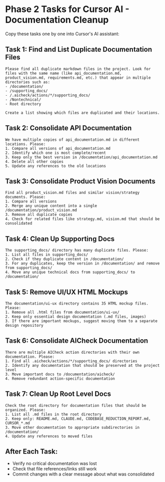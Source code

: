 # Phase 2 Tasks for Cursor AI - Documentation Cleanup

Copy these tasks one by one into Cursor's AI assistant:

## Task 1: Find and List Duplicate Documentation Files
```
Please find all duplicate markdown files in the project. Look for files with the same name (like api_documentation.md, product_vision.md, requirements.md, etc.) that appear in multiple directories such as:
- /documentation/
- /supporting_docs/
- /.aicheck/actions/*/supporting_docs/
- /Nontechnical/
- Root directory

Create a list showing which files are duplicated and their locations.
```

## Task 2: Consolidate API Documentation
```
We have multiple copies of api_documentation.md in different locations. Please:
1. Compare all versions of api_documentation.md
2. Identify which one is most complete/recent
3. Keep only the best version in /documentation/api_documentation.md
4. Delete all other copies
5. Update any references to the old locations
```

## Task 3: Consolidate Product Vision Documents
```
Find all product_vision.md files and similar vision/strategy documents. Please:
1. Compare all versions
2. Merge any unique content into a single /documentation/product_vision.md
3. Remove all duplicate copies
4. Check for related files like strategy.md, vision.md that should be consolidated
```

## Task 4: Clean Up Supporting Docs
```
The supporting_docs/ directory has many duplicate files. Please:
1. List all files in supporting_docs/ 
2. Check if they duplicate content in /documentation/
3. For any duplicates, keep the version in /documentation/ and remove from supporting_docs/
4. Move any unique technical docs from supporting_docs/ to /documentation/
```

## Task 5: Remove UI/UX HTML Mockups
```
The documentation/ui-ux directory contains 35 HTML mockup files. Please:
1. Remove all .html files from documentation/ui-ux/
2. Keep only essential design documentation (.md files, images)
3. If there are important mockups, suggest moving them to a separate design repository
```

## Task 6: Consolidate AICheck Documentation
```
There are multiple AICheck action directories with their own documentation. Please:
1. Find all .aicheck/actions/*/supporting_docs/ directories
2. Identify any documentation that should be preserved at the project level
3. Move important docs to /documentation/aicheck/
4. Remove redundant action-specific documentation
```

## Task 7: Clean Up Root Level Docs
```
Check the root directory for documentation files that should be organized. Please:
1. List all .md files in the root directory
2. Keep only: README.md, CLAUDE.md, CODEBASE_REDUCTION_REPORT.md, CURSOR_*.md
3. Move other documentation to appropriate subdirectories in /documentation/
4. Update any references to moved files
```

## After Each Task:
- Verify no critical documentation was lost
- Check that file references/links still work
- Commit changes with a clear message about what was consolidated